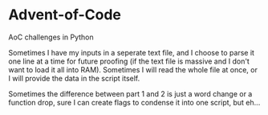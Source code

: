 # Advent-of-Code
AoC challenges in Python

Sometimes I have my inputs in a seperate text file, and I choose to parse it one line at a time for future proofing (if the text file is massive and I don't want to load it all into RAM). Sometimes I will read the whole file at once, or I will provide the data in the script itself. 

Sometimes the difference between part 1 and 2 is just a word change or a function drop, sure I can create flags to condense it into one script, but eh...
